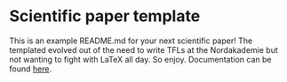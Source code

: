 # Scientific paper template

This is an example README.md for your next scientific paper! The templated evolved out of the need to write TFLs at the Nordakademie but not wanting to fight with LaTeX all day. So enjoy. Documentation can be found [here](https://texnak.github.io/Science-Paper-Template-Documentation/).

